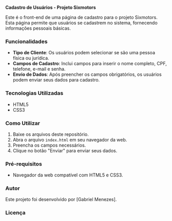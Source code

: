 **Cadastro de Usuários - Projeto Sixmotors**

Este é o front-end de uma página de cadastro para o projeto Sixmotors. Esta página permite que usuários se cadastrem no sistema, fornecendo informações pessoais básicas.

### Funcionalidades

- **Tipo de Cliente**: Os usuários podem selecionar se são uma pessoa física ou jurídica.
- **Campos de Cadastro**: Inclui campos para inserir o nome completo, CPF, telefone, e-mail e senha.
- **Envio de Dados**: Após preencher os campos obrigatórios, os usuários podem enviar seus dados para cadastro.

### Tecnologias Utilizadas

- HTML5
- CSS3

### Como Utilizar

1. Baixe os arquivos deste repositório.
2. Abra o arquivo `index.html` em seu navegador da web.
3. Preencha os campos necessários.
4. Clique no botão "Enviar" para enviar seus dados.

### Pré-requisitos

- Navegador da web compatível com HTML5 e CSS3.

### Autor

Este projeto foi desenvolvido por [Gabriel Menezes].

### Licença

